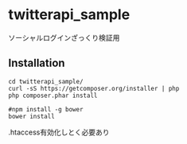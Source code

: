 # twitterapi_sample
ソーシャルログインざっくり検証用

## Installation
```
cd twitterapi_sample/
curl -sS https://getcomposer.org/installer | php
php composer.phar install

#npm install -g bower
bower install

```
.htaccess有効化しとく必要あり

